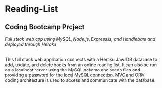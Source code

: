 # Reading-List

## Coding Bootcamp Project

###### Full stack web app using MySQL, Node.js, Express.js, and Handlebars and deployed through Heroku

This full stack web application connects with a Heroku JawsDB database to add, update, and delete books from an online reading list. It can also be run on a localhost server using the MySQL schema and seeds files and providing a password for the local MySQL connection. MVC and ORM coding architecture is used to access and communicate with the database.
